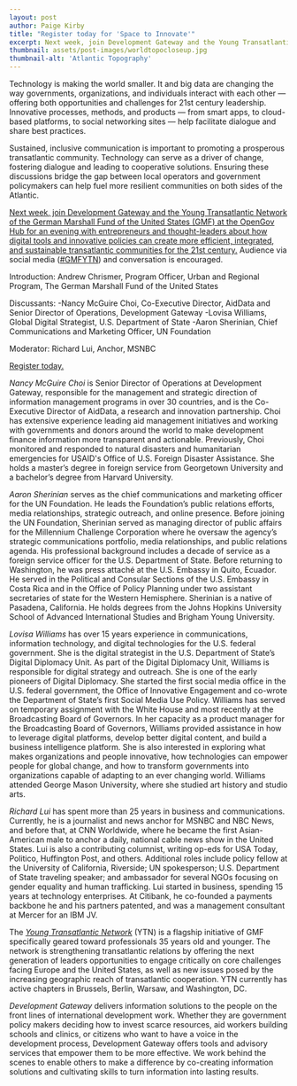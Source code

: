 ```yaml
---
layout: post
author: Paige Kirby
title: "Register today for 'Space to Innovate'"
excerpt: Next week, join Development Gateway and the Young Transatlantic Network of the GMF for an evening with entrepreneurs and thought-leaders ...
thumbnail: assets/post-images/worldtopocloseup.jpg
thumbnail-alt: 'Atlantic Topography'
---
```


Technology is making the world smaller. It and big data are changing the way governments, organizations, and individuals interact with each other — offering both opportunities and challenges for 21st century leadership. Innovative processes, methods, and products — from smart apps, to cloud-based platforms, to social networking sites — help facilitate dialogue and share best practices.

Sustained, inclusive communication is important to promoting a prosperous transatlantic community. Technology can serve as a driver of change, fostering dialogue and leading to cooperative solutions. Ensuring these discussions bridge the gap between local operators and government policymakers can help fuel more resilient communities on both sides of the Atlantic.

[Next week, join Development Gateway and the Young Transatlantic Network of the German Marshall Fund of the United States (GMF) at the OpenGov Hub for an evening with entrepreneurs and thought-leaders about how digital tools and innovative policies can create more efficient, integrated, and sustainable transatlantic communities for the 21st century.](http://www.eventbrite.com/e/space-to-innovate-how-technology-facilitates-transatlantic-cooperation-tickets-17726138357) Audience via social media ([#GMFYTN](https://twitter.com/search?q=%23GMFYTN&src=typd)) and conversation is encouraged.

Introduction: Andrew Chrismer, Program Officer, Urban and Regional Program, The German Marshall Fund of the United States 

Discussants:
-Nancy McGuire Choi, Co-Executive Director, AidData and Senior Director of Operations, Development Gateway
-Lovisa Williams, Global Digital Strategist, U.S. Department of State 
-Aaron Sherinian, Chief Communications and Marketing Officer, UN Foundation

Moderator: Richard Lui, Anchor, MSNBC 

[Register today.](http://www.eventbrite.com/e/space-to-innovate-how-technology-facilitates-transatlantic-cooperation-tickets-17726138357)

*Nancy McGuire Choi* is Senior Director of Operations at Development Gateway, responsible for the management and strategic direction of information management programs in over 30 countries, and is the Co-Executive Director of AidData, a research and innovation partnership.  Choi has extensive experience leading aid management initiatives and working with governments and donors around the world to make development finance information more transparent and actionable. Previously, Choi monitored and responded to natural disasters and humanitarian emergencies for USAID's Office of U.S. Foreign Disaster Assistance. She holds a master’s degree in foreign service from Georgetown University and a bachelor’s degree from Harvard University. 

*Aaron Sherinian* serves as the chief communications and marketing officer for the UN Foundation. He leads the Foundation’s public relations efforts, media relationships, strategic outreach, and online presence. Before joining the UN Foundation, Sherinian served as managing director of public affairs for the Millennium Challenge Corporation where he oversaw the agency’s strategic communications portfolio, media relationships, and public relations agenda. His professional background includes a decade of service as a foreign service officer for the U.S. Department of State. Before returning to Washington, he was press attaché at the U.S. Embassy in Quito, Ecuador. He served in the Political and Consular Sections of the U.S. Embassy in Costa Rica and in the Office of Policy Planning under two assistant secretaries of state for the Western Hemisphere. Sherinian is a native of Pasadena, California. He holds degrees from the Johns Hopkins University School of Advanced International Studies and Brigham Young University. 

*Lovisa Williams* has over 15 years experience in communications, information technology, and digital technologies for the U.S. federal government. She is the digital strategist in the U.S. Department of State’s Digital Diplomacy Unit. As part of the Digital Diplomacy Unit, Williams is responsible for digital strategy and outreach. She is one of the early pioneers of Digital Diplomacy. She started the first social media office in the U.S. federal government, the Office of Innovative Engagement and co-wrote the Department of State’s first Social Media Use Policy. Williams has served on temporary assignment with the White House and most recently at the Broadcasting Board of Governors. In her capacity as a product manager for the Broadcasting Board of Governors, Williams provided assistance in how to leverage digital platforms, develop better digital content, and build a business intelligence platform. She is also interested in exploring what makes organizations and people innovative, how technologies can empower people for global change, and how to transform governments into organizations capable of adapting to an ever changing world. Williams attended George Mason University, where she studied art history and studio arts.

*Richard Lui* has spent more than 25 years in business and communications. Currently, he is a journalist and news anchor for MSNBC and NBC News, and before that, at CNN Worldwide, where he became the first Asian-American male to anchor a daily, national cable news show in the United States. Lui is also a contributing columnist, writing op-eds for USA Today, Politico, Huffington Post, and others. Additional roles include policy fellow at the University of California, Riverside; UN spokesperson; U.S. Department of State traveling speaker; and ambassador for several NGOs focusing on gender equality and human trafficking. Lui started in business, spending 15 years at technology enterprises. At Citibank, he co-founded a payments backbone he and his partners patented, and was a management consultant at Mercer for an IBM JV.

The *[Young Transatlantic Network](http://www.gmfus.org/transatlantic-leadership-initiatives/next-generation-leaders-young-transatlantic-network)* (YTN) is a flagship initiative of GMF specifically geared toward professionals 35 years old and younger. The network is strengthening transatlantic relations by offering the next generation of leaders opportunities to engage critically on core challenges facing Europe and the United States, as well as new issues posed by the increasing geographic reach of transatlantic cooperation. YTN currently has active chapters in Brussels, Berlin, Warsaw, and Washington, DC.

*Development Gateway* delivers information solutions to the people on the front lines of international development work. Whether they are government policy makers deciding how to invest scarce resources, aid workers building schools and clinics, or citizens who want to have a voice in the development process, Development Gateway offers tools and advisory services that empower them to be more effective. We work behind the scenes to enable others to make a difference by co-creating information solutions and cultivating skills to turn information into lasting results. 
